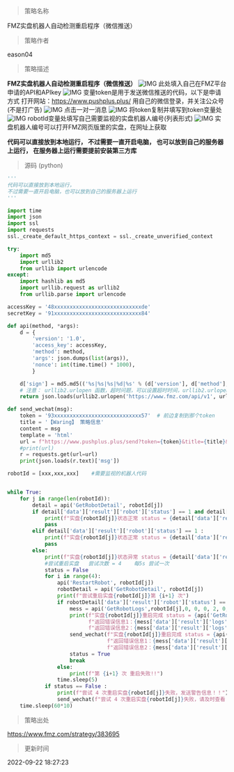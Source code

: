 
> 策略名称

FMZ实盘机器人自动检测重启程序（微信推送）

> 策略作者

eason04

> 策略描述

**FMZ实盘机器人自动检测重启程序（微信推送）**
 ![IMG](https://www.fmz.com/upload/asset/27d06163dac4df7fe8520.png) 
 此处填入自己在FMZ平台申请的API和APIkey
 ![IMG](https://www.fmz.com/upload/asset/27cef09a09fbccac93116.png) 
 变量token是用于发送微信推送的代码，以下是申请方式
 打开网站：https://www.pushplus.plus/  用自己的微信登录，并关注公众号(不是打广告)
 ![IMG](https://www.fmz.com/upload/asset/27d5d579fa87c8f486136.png) 
 点击一对一消息
 ![IMG](https://www.fmz.com/upload/asset/27d526d1a1f71b1e4fc15.png) 
 将token复制并填写到token变量处
 ![IMG](https://www.fmz.com/upload/asset/27dd43d36cf1e78165bc7.png) 
 robotId变量处填写自己需要监视的实盘机器人编号(列表形式)
 ![IMG](https://www.fmz.com/upload/asset/27e6ff0ca668d74343caf.png) 
 实盘机器人编号可以打开FMZ网页版里的实盘，在网址上获取
 
**代码可以直接放到本地运行，
不过需要一直开启电脑，
也可以放到自己的服务器上运行，
在服务器上运行需要提前安装第三方库**




> 源码 (python)

``` python
'''
代码可以直接放到本地运行，
不过需要一直开启电脑，也可以放到自己的服务器上运行
'''

import time
import json
import ssl
import requests
ssl._create_default_https_context = ssl._create_unverified_context

try:
    import md5
    import urllib2
    from urllib import urlencode
except:
    import hashlib as md5
    import urllib.request as urllib2
    from urllib.parse import urlencode

accessKey = '48xxxxxxxxxxxxxxxxxxxxxxxxxxxxde'
secretKey = '91xxxxxxxxxxxxxxxxxxxxxxxxxxxx84'

def api(method, *args):
    d = {
        'version': '1.0',
        'access_key': accessKey,
        'method': method,
        'args': json.dumps(list(args)),
        'nonce': int(time.time() * 1000),
        }

    d['sign'] = md5.md5(('%s|%s|%s|%d|%s' % (d['version'], d['method'], d['args'], d['nonce'], secretKey)).encode('utf-8')).hexdigest()
    # 注意： urllib2.urlopen 函数，超时问题，可以设置超时时间，urllib2.urlopen('https://www.fmz.com/api/v1', urlencode(d).encode('utf-8'), timeout=10) 设置超时 10秒
    return json.loads(urllib2.urlopen('https://www.fmz.com/api/v1', urlencode(d).encode('utf-8')).read().decode('utf-8'))

def send_wechat(msg):
    token = '93xxxxxxxxxxxxxxxxxxxxxxxxxxxx57'  # 前边复制到那个token
    title = '【Waring】 策略信息'
    content = msg
    template = 'html'
    url = f"https://www.pushplus.plus/send?token={token}&title={title}&content={content}&template={template}"
    #print(url)
    r = requests.get(url=url)
    print(json.loads(r.text)['msg'])

robotId = [xxx,xxx,xxx]    #需要监视的机器人代码


while True:
    for j in range(len(robotId)):
        detail = api('GetRobotDetail', robotId[j])
        if detail['data']['result']['robot']['status'] == 1 and detail['data']['result']['robot']['wd'] == 1:
            print(f"实盘{robotId[j]}状态正常 status = {detail['data']['result']['robot']['status']}，实盘监视已打开 wd = {detail['data']['result']['robot']['wd']}")
            pass
        elif detail['data']['result']['robot']['status'] == 1 :
            print(f"实盘{robotId[j]}状态正常 status = {detail['data']['result']['robot']['status']}，实盘监视未打开 wd = {detail['data']['result']['robot']['wd']}")
            pass
        else:
            print(f"实盘{robotId[j]}状态异常 status = {detail['data']['result']['robot']['status']}")
            #尝试重启实盘   尝试次数 = 4    每5s 尝试一次
            status = False
            for i in range(4):
                api('RestartRobot', robotId[j])
                robotDetail = api('GetRobotDetail', robotId[j])
                print(f"尝试重启实盘{robotId[j]}第 {i+1} 次")
                if robotDetail['data']['result']['robot']['status'] == 1 :
                    mess = api('GetRobotLogs',robotId[j],0, 0, 0, 2, 0, 0, 0, 0, 0, 0, 0, 0, 0, 0, 0)
                    print(f"实盘{robotId[j]}重启完成 status = {api('GetRobotDetail', robotId[j])['data']['result']['robot']['status']}\n"
                          f"返回错误信息1：{mess['data']['result']['logs'][0]['Arr'][0][6]}\n"
                          f"返回错误信息2：{mess['data']['result']['logs'][0]['Arr'][1][6]}\n")
                    send_wechat(f"实盘{robotId[j]}重启完成 status = {api('GetRobotDetail', robotId[j])['data']['result']['robot']['status']}\n"
                                f"返回错误信息1：{mess['data']['result']['logs'][0]['Arr'][0][6]}\n"
                                f"返回错误信息2：{mess['data']['result']['logs'][0]['Arr'][1][6]}\n")
                    status = True
                    break
                else:
                    print(f"第 {i+1} 次 重启失败!!")
                time.sleep(5)
            if status == False :
                print(f"尝试 4 次重启实盘{robotId[j]}失败，发送警告信息！！")
                send_wechat(f"尝试 4 次重启实盘{robotId[j]}失败，请及时查看！！\n尝试 4 次重启实盘{robotId[j]}失败，请及时查看！！\n尝试 4 次重启实盘{robotId[j]}失败，请及时查看！！\n")
    time.sleep(60*10)

```

> 策略出处

https://www.fmz.com/strategy/383695

> 更新时间

2022-09-22 18:27:23
